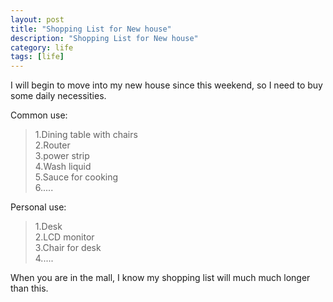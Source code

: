 ```yaml
---
layout: post
title: "Shopping List for New house"
description: "Shopping List for New house"
category: life
tags: [life]
---
```



I will begin to move into my new house since this weekend, so I need to buy some daily necessities.

Common use:
>1.Dining table with chairs    
>2.Router   
>3.power strip   
>4.Wash liquid  
>5.Sauce for cooking  
>6.....

Personal use:
>1.Desk   
>2.LCD monitor   
>3.Chair for desk   
>4.....


When you are in the mall, I know my shopping list will much much longer than this.
